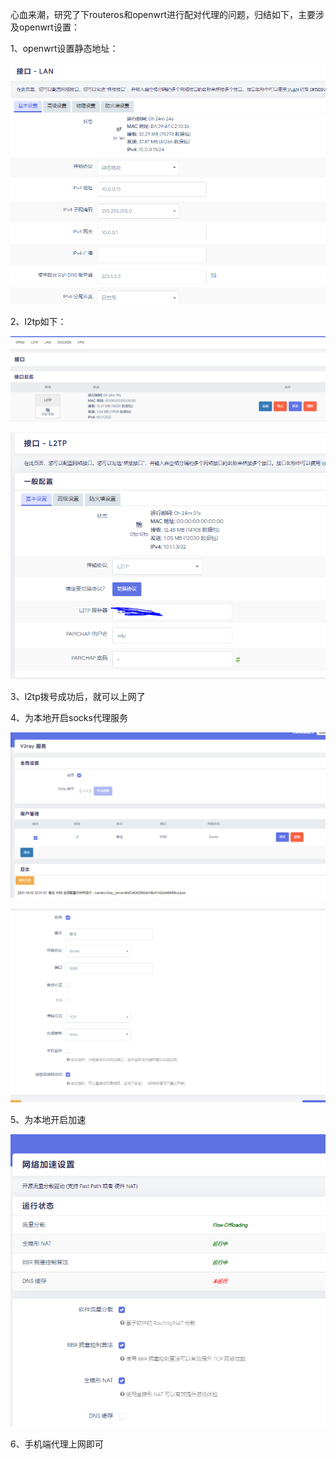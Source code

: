 心血来潮，研究了下routeros和openwrt进行配对代理的问题，归结如下，主要涉及openwrt设置：

1、openwrt设置静态地址：

![](https://raw.githubusercontent.com/mypppv/images/master/2021-10-02/1.PNG)

2、l2tp如下：

![](https://raw.githubusercontent.com/mypppv/images/master/2021-10-02/2.PNG)

![](https://raw.githubusercontent.com/mypppv/images/master/2021-10-02/3.PNG)

3、l2tp拨号成功后，就可以上网了

4、为本地开启socks代理服务

![](https://raw.githubusercontent.com/mypppv/images/master/2021-10-02/4.PNG)

![](https://raw.githubusercontent.com/mypppv/images/master/2021-10-02/5.PNG)

5、为本地开启加速

![](https://raw.githubusercontent.com/mypppv/images/master/2021-10-02/6.png)

6、手机端代理上网即可